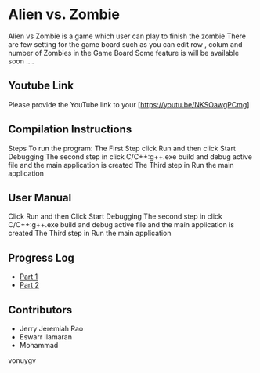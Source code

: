 # Alien vs. Zombie

Alien vs Zombie is a game which user can play to finish the zombie 
There are few setting for the game board such as you can edit row , colum and number of Zombies in the Game Board
Some feature is will be available soon ....

## Youtube Link 

Please provide the YouTube link to your [https://youtu.be/NKSOawgPCmg]


## Compilation Instructions

Steps To run the program:
The First Step click Run and then click Start Debugging 
The second step in click C/C++:g++.exe build and debug active file and the main application is created
The Third step in Run the main application


## User Manual

Click Run and then Click Start Debugging 
The second step in click C/C++:g++.exe build and debug active file and the main application is created
The Third step in Run the main application


## Progress Log

- [Part 1](PART1.md)
- [Part 2](PART2.md)


## Contributors

- Jerry Jeremiah Rao 
- Eswarr Ilamaran 
- Mohammad 

vonuygv


